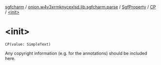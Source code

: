 [sgfcharm](../../../index.md) / [onion.w4v3xrmknycexlsd.lib.sgfcharm.parse](../../index.md) / [SgfProperty](../index.md) / [CP](index.md) / [&lt;init&gt;](./-init-.md)

# &lt;init&gt;

`CP(value: SimpleText)`

Any copyright information (e.g. for the annotations) should be included here.

